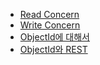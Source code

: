 - [Read Concern](https://dlaudtjr03.tistory.com/17)
- [Write Concern](https://dlaudtjr03.tistory.com/18)
- [ObjectId에 대해서](https://blog.seulgi.kim/2014/09/mongodb-objectid.html)
- [ObjectId와 REST](https://stackoverflow.com/a/19031308)
